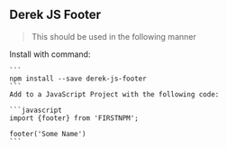 ## Derek JS Footer

>This should be used in the following manner

Install with command:

    ```
    npm install --save derek-js-footer
    ```
    Add to a JavaScript Project with the following code:

    ```javascript
    import {footer} from 'FIRSTNPM';

    footer('Some Name')
    ```